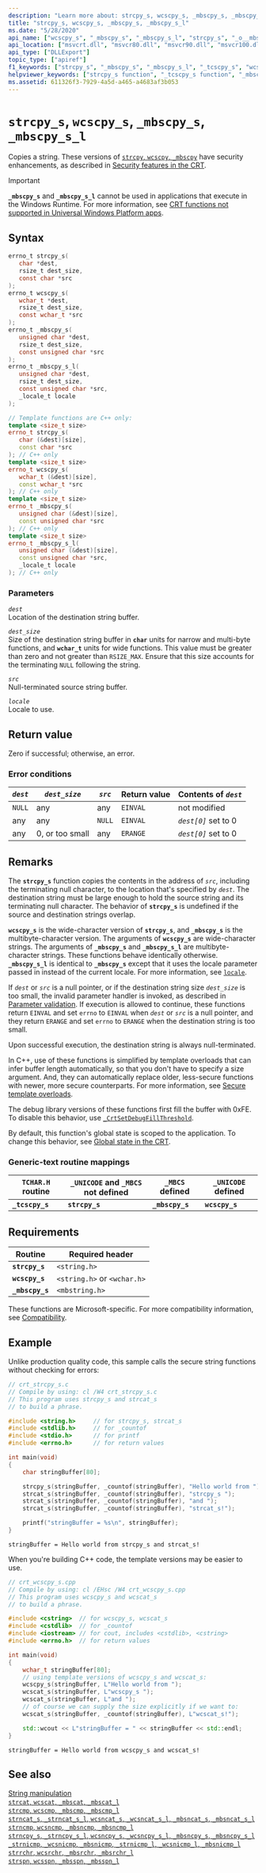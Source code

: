 ```yaml
---
description: "Learn more about: strcpy_s, wcscpy_s, _mbscpy_s, _mbscpy_s_l"
title: "strcpy_s, wcscpy_s, _mbscpy_s, _mbscpy_s_l"
ms.date: "5/28/2020"
api_name: ["wcscpy_s", "_mbscpy_s", "_mbscpy_s_l", "strcpy_s", "_o__mbscpy_s", "_o__mbscpy_s_l", "_o_strcpy_s", "_o_wcscpy_s"]
api_location: ["msvcrt.dll", "msvcr80.dll", "msvcr90.dll", "msvcr100.dll", "msvcr100_clr0400.dll", "msvcr110.dll", "msvcr110_clr0400.dll", "msvcr120.dll", "msvcr120_clr0400.dll", "ucrtbase.dll", "api-ms-win-crt-multibyte-l1-1-0.dll", "api-ms-win-crt-string-l1-1-0.dll", "ntoskrnl.exe", "api-ms-win-crt-private-l1-1-0.dll"]
api_type: ["DLLExport"]
topic_type: ["apiref"]
f1_keywords: ["strcpy_s", "_mbscpy_s", "_mbscpy_s_l", "_tcscpy_s", "wcscpy_s"]
helpviewer_keywords: ["strcpy_s function", "_tcscpy_s function", "_mbscpy_s function", "_mbscpy_s_l function", "copying strings", "strings [C++], copying", "tcscpy_s function", "wcscpy_s function"]
ms.assetid: 611326f3-7929-4a5d-a465-a4683af3b053
---
```

# `strcpy_s`, `wcscpy_s`, `_mbscpy_s`, `_mbscpy_s_l`

Copies a string. These versions of [`strcpy`, `wcscpy`, `_mbscpy`](strcpy-wcscpy-mbscpy.md) have security enhancements, as described in [Security features in the CRT](../security-features-in-the-crt.md).

> [!IMPORTANT]
> **`_mbscpy_s`** and **`_mbscpy_s_l`** cannot be used in applications that execute in the Windows Runtime. For more information, see [CRT functions not supported in Universal Windows Platform apps](../../cppcx/crt-functions-not-supported-in-universal-windows-platform-apps.md).

## Syntax

```C
errno_t strcpy_s(
   char *dest,
   rsize_t dest_size,
   const char *src
);
errno_t wcscpy_s(
   wchar_t *dest,
   rsize_t dest_size,
   const wchar_t *src
);
errno_t _mbscpy_s(
   unsigned char *dest,
   rsize_t dest_size,
   const unsigned char *src
);
errno_t _mbscpy_s_l(
   unsigned char *dest,
   rsize_t dest_size,
   const unsigned char *src,
   _locale_t locale
);
```

```cpp
// Template functions are C++ only:
template <size_t size>
errno_t strcpy_s(
   char (&dest)[size],
   const char *src
); // C++ only
template <size_t size>
errno_t wcscpy_s(
   wchar_t (&dest)[size],
   const wchar_t *src
); // C++ only
template <size_t size>
errno_t _mbscpy_s(
   unsigned char (&dest)[size],
   const unsigned char *src
); // C++ only
template <size_t size>
errno_t _mbscpy_s_l(
   unsigned char (&dest)[size],
   const unsigned char *src,
   _locale_t locale
); // C++ only
```

### Parameters

*`dest`*\
Location of the destination string buffer.

*`dest_size`*\
Size of the destination string buffer in **`char`** units for narrow and multi-byte functions, and **`wchar_t`** units for wide functions. This value must be greater than zero and not greater than `RSIZE_MAX`. Ensure that this size accounts for the terminating `NULL` following the string.

*`src`*\
Null-terminated source string buffer.

*`locale`*\
Locale to use.

## Return value

Zero if successful; otherwise, an error.

### Error conditions

| *`dest`* | *`dest_size`* | *`src`* | Return value | Contents of *`dest`* |
|---|---|---|---|---|
| `NULL` | any | any | `EINVAL` | not modified |
| any | any | `NULL` | `EINVAL` | *`dest[0]`* set to 0 |
| any | 0, or too small | any | `ERANGE` | *`dest[0]`* set to 0 |

## Remarks

The **`strcpy_s`** function copies the contents in the address of *`src`*, including the terminating null character, to the location that's specified by *`dest`*. The destination string must be large enough to hold the source string and its terminating null character. The behavior of **`strcpy_s`** is undefined if the source and destination strings overlap.

**`wcscpy_s`** is the wide-character version of **`strcpy_s`**, and **`_mbscpy_s`** is the multibyte-character version. The arguments of **`wcscpy_s`** are wide-character strings. The arguments of **`_mbscpy_s`** and **`_mbscpy_s_l`** are multibyte-character strings. These functions behave identically otherwise. **`_mbscpy_s_l`** is identical to **`_mbscpy_s`** except that it uses the locale parameter passed in instead of the current locale. For more information, see [`locale`](../locale.md).

If *`dest`* or *`src`* is a null pointer, or if the destination string size *`dest_size`* is too small, the invalid parameter handler is invoked, as described in [Parameter validation](../parameter-validation.md). If execution is allowed to continue, these functions return `EINVAL` and set `errno` to `EINVAL` when *`dest`* or *`src`* is a null pointer, and they return `ERANGE` and set `errno` to `ERANGE` when the destination string is too small.

Upon successful execution, the destination string is always null-terminated.

In C++, use of these functions is simplified by template overloads that can infer buffer length automatically, so that you don't have to specify a size argument. And, they can automatically replace older, less-secure functions with newer, more secure counterparts. For more information, see [Secure template overloads](../secure-template-overloads.md).

The debug library versions of these functions first fill the buffer with 0xFE. To disable this behavior, use [`_CrtSetDebugFillThreshold`](crtsetdebugfillthreshold.md).

By default, this function's global state is scoped to the application. To change this behavior, see [Global state in the CRT](../global-state.md).

### Generic-text routine mappings

| `TCHAR.H` routine | `_UNICODE` and `_MBCS` not defined | `_MBCS` defined | `_UNICODE` defined |
|---|---|---|---|
| **`_tcscpy_s`** | **`strcpy_s`** | **`_mbscpy_s`** | **`wcscpy_s`** |

## Requirements

| Routine | Required header |
|---|---|
| **`strcpy_s`** | `<string.h>` |
| **`wcscpy_s`** | `<string.h>` or `<wchar.h>` |
| **`_mbscpy_s`** | `<mbstring.h>` |

These functions are Microsoft-specific. For more compatibility information, see [Compatibility](../compatibility.md).

## Example

Unlike production quality code, this sample calls the secure string functions without checking for errors:

```C
// crt_strcpy_s.c
// Compile by using: cl /W4 crt_strcpy_s.c
// This program uses strcpy_s and strcat_s
// to build a phrase.

#include <string.h>     // for strcpy_s, strcat_s
#include <stdlib.h>     // for _countof
#include <stdio.h>      // for printf
#include <errno.h>      // for return values

int main(void)
{
    char stringBuffer[80];

    strcpy_s(stringBuffer, _countof(stringBuffer), "Hello world from ");
    strcat_s(stringBuffer, _countof(stringBuffer), "strcpy_s ");
    strcat_s(stringBuffer, _countof(stringBuffer), "and ");
    strcat_s(stringBuffer, _countof(stringBuffer), "strcat_s!");

    printf("stringBuffer = %s\n", stringBuffer);
}
```

```Output
stringBuffer = Hello world from strcpy_s and strcat_s!
```

When you're building C++ code, the template versions may be easier to use.

```cpp
// crt_wcscpy_s.cpp
// Compile by using: cl /EHsc /W4 crt_wcscpy_s.cpp
// This program uses wcscpy_s and wcscat_s
// to build a phrase.

#include <cstring>  // for wcscpy_s, wcscat_s
#include <cstdlib>  // for _countof
#include <iostream> // for cout, includes <cstdlib>, <cstring>
#include <errno.h>  // for return values

int main(void)
{
    wchar_t stringBuffer[80];
    // using template versions of wcscpy_s and wcscat_s:
    wcscpy_s(stringBuffer, L"Hello world from ");
    wcscat_s(stringBuffer, L"wcscpy_s ");
    wcscat_s(stringBuffer, L"and ");
    // of course we can supply the size explicitly if we want to:
    wcscat_s(stringBuffer, _countof(stringBuffer), L"wcscat_s!");

    std::wcout << L"stringBuffer = " << stringBuffer << std::endl;
}
```

```Output
stringBuffer = Hello world from wcscpy_s and wcscat_s!
```

## See also

[String manipulation](../string-manipulation-crt.md)\
[`strcat`, `wcscat`, `_mbscat`, `_mbscat_l`](strcat-wcscat-mbscat.md)\
[`strcmp`, `wcscmp`, `_mbscmp`, `_mbscmp_l`](strcmp-wcscmp-mbscmp.md)\
[`strncat_s`, `_strncat_s_l`, `wcsncat_s`, `_wcsncat_s_l`, `_mbsncat_s`, `_mbsncat_s_l`](strncat-s-strncat-s-l-wcsncat-s-wcsncat-s-l-mbsncat-s-mbsncat-s-l.md)\
[`strncmp`, `wcsncmp`, `_mbsncmp`, `_mbsncmp_l`](strncmp-wcsncmp-mbsncmp-mbsncmp-l.md)\
[`strncpy_s`, `_strncpy_s_l`, `wcsncpy_s`, `_wcsncpy_s_l`, `_mbsncpy_s`, `_mbsncpy_s_l`](strncpy-s-strncpy-s-l-wcsncpy-s-wcsncpy-s-l-mbsncpy-s-mbsncpy-s-l.md)\
[`_strnicmp`, `_wcsnicmp`, `_mbsnicmp`, `_strnicmp_l`, `_wcsnicmp_l`, `_mbsnicmp_l`](strnicmp-wcsnicmp-mbsnicmp-strnicmp-l-wcsnicmp-l-mbsnicmp-l.md)\
[`strrchr`, `wcsrchr`, `_mbsrchr`, `_mbsrchr_l`](strrchr-wcsrchr-mbsrchr-mbsrchr-l.md)\
[`strspn`, `wcsspn`, `_mbsspn`, `_mbsspn_l`](strspn-wcsspn-mbsspn-mbsspn-l.md)
